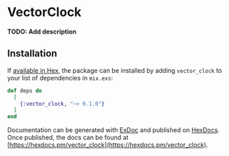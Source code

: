 # VectorClock

**TODO: Add description**

## Installation

If [available in Hex](https://hex.pm/docs/publish), the package can be installed
by adding `vector_clock` to your list of dependencies in `mix.exs`:

```elixir
def deps do
  [
    {:vector_clock, "~> 0.1.0"}
  ]
end
```

Documentation can be generated with [ExDoc](https://github.com/elixir-lang/ex_doc)
and published on [HexDocs](https://hexdocs.pm). Once published, the docs can
be found at [https://hexdocs.pm/vector_clock](https://hexdocs.pm/vector_clock).


